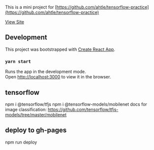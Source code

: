 This is a mini project for [https://github.com/ahtle/tensorflow-practice](https://github.com/ahtle/tensorflow-practice)

[View Site](https://ahtle.github.io/tensorflow-practice/)

## Development
This project was bootstrapped with [Create React App](https://github.com/facebook/create-react-app).
### `yarn start`

Runs the app in the development mode.\
Open [http://localhost:3000](http://localhost:3000) to view it in the browser.

## tensorflow
npm i @tensorflow/tfjs
npm i @tensorflow-models/mobilenet
docs for image classification: https://github.com/tensorflow/tfjs-models/tree/master/mobilenet


## deploy to gh-pages
npm run deploy
